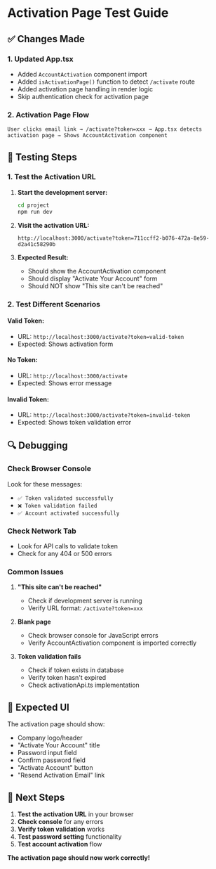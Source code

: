 # Activation Page Test Guide

## ✅ Changes Made

### 1. Updated App.tsx
- Added `AccountActivation` component import
- Added `isActivationPage()` function to detect `/activate` route
- Added activation page handling in render logic
- Skip authentication check for activation page

### 2. Activation Page Flow
```
User clicks email link → /activate?token=xxx → App.tsx detects activation page → Shows AccountActivation component
```

## 🧪 Testing Steps

### 1. Test the Activation URL
1. **Start the development server:**
   ```bash
   cd project
   npm run dev
   ```

2. **Visit the activation URL:**
   ```
   http://localhost:3000/activate?token=711ccff2-b076-472a-8e59-d2a41c58290b
   ```

3. **Expected Result:**
   - Should show the AccountActivation component
   - Should display "Activate Your Account" form
   - Should NOT show "This site can't be reached"

### 2. Test Different Scenarios

#### Valid Token:
- URL: `http://localhost:3000/activate?token=valid-token`
- Expected: Shows activation form

#### No Token:
- URL: `http://localhost:3000/activate`
- Expected: Shows error message

#### Invalid Token:
- URL: `http://localhost:3000/activate?token=invalid-token`
- Expected: Shows token validation error

## 🔍 Debugging

### Check Browser Console
Look for these messages:
- `✅ Token validated successfully`
- `❌ Token validation failed`
- `✅ Account activated successfully`

### Check Network Tab
- Look for API calls to validate token
- Check for any 404 or 500 errors

### Common Issues

1. **"This site can't be reached"**
   - Check if development server is running
   - Verify URL format: `/activate?token=xxx`

2. **Blank page**
   - Check browser console for JavaScript errors
   - Verify AccountActivation component is imported correctly

3. **Token validation fails**
   - Check if token exists in database
   - Verify token hasn't expired
   - Check activationApi.ts implementation

## 📱 Expected UI

The activation page should show:
- Company logo/header
- "Activate Your Account" title
- Password input field
- Confirm password field
- "Activate Account" button
- "Resend Activation Email" link

## 🚀 Next Steps

1. **Test the activation URL** in your browser
2. **Check console** for any errors
3. **Verify token validation** works
4. **Test password setting** functionality
5. **Test account activation** flow

**The activation page should now work correctly!**
